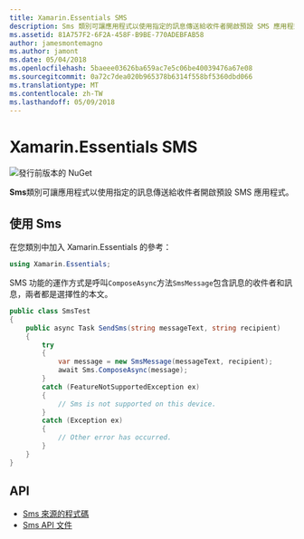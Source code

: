 ```yaml
---
title: Xamarin.Essentials SMS
description: Sms 類別可讓應用程式以使用指定的訊息傳送給收件者開啟預設 SMS 應用程式。
ms.assetid: 81A757F2-6F2A-458F-B9BE-770ADEBFAB58
author: jamesmontemagno
ms.author: jamont
ms.date: 05/04/2018
ms.openlocfilehash: 5baeee03626ba659ac7e5c06be40039476a67e08
ms.sourcegitcommit: 0a72c7dea020b965378b6314f558bf5360dbd066
ms.translationtype: MT
ms.contentlocale: zh-TW
ms.lasthandoff: 05/09/2018
---
```

# <a name="xamarinessentials-sms"></a>Xamarin.Essentials SMS

![發行前版本的 NuGet](~/media/shared/pre-release.png)

**Sms**類別可讓應用程式以使用指定的訊息傳送給收件者開啟預設 SMS 應用程式。

## <a name="using-sms"></a>使用 Sms

在您類別中加入 Xamarin.Essentials 的參考：

```csharp
using Xamarin.Essentials;
```

SMS 功能的運作方式是呼叫`ComposeAsync`方法`SmsMessage`包含訊息的收件者和訊息，兩者都是選擇性的本文。

```csharp
public class SmsTest
{
    public async Task SendSms(string messageText, string recipient)
    {
        try
        {
            var message = new SmsMessage(messageText, recipient);
            await Sms.ComposeAsync(message);
        }
        catch (FeatureNotSupportedException ex)
        {
            // Sms is not supported on this device.
        }
        catch (Exception ex)
        {
            // Other error has occurred.
        }
    }
}
```

## <a name="api"></a>API

- [Sms 來源的程式碼](https://github.com/xamarin/Essentials/tree/master/Essentials/Sms)
- [Sms API 文件](xref:Xamarin.Essentials.Sms)
